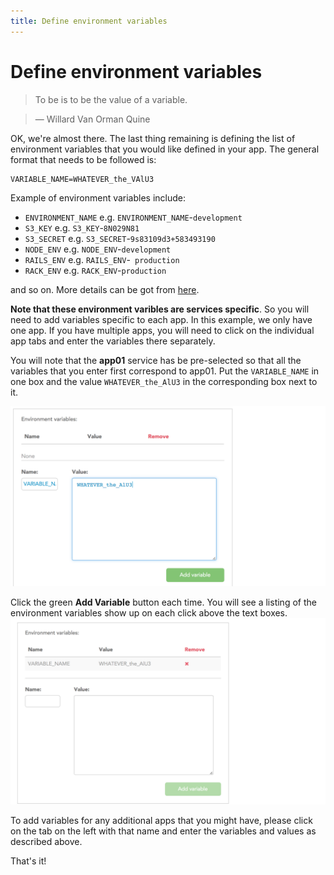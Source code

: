 ```yaml
---
title: Define environment variables
---
```


# Define environment variables

> To be is to be the value of a variable.

> — Willard Van Orman Quine

OK, we're almost there. The last thing remaining is defining the list of environment variables that you would like defined in your app. The general format that needs to be followed is:
```
VARIABLE_NAME=WHATEVER_the_VAlU3
```

Example of environment variables include:
- `ENVIRONMENT_NAME` e.g. `ENVIRONMENT_NAME`-`development`
- `S3_KEY` e.g. `S3_KEY`-`8N029N81`
- `S3_SECRET` e.g. `S3_SECRET`-`9s83109d3+583493190`
- `NODE_ENV` e.g. `NODE_ENV`-`development`
- `RAILS_ENV` e.g. `RAILS_ENV`-` production`
- `RACK_ENV` e.g. `RACK_ENV`-`production`

and so on. More details can be got from [here](https://devcenter.heroku.com/articles/config-vars).

**Note that these environment varibles are services specific**. So you will need to add variables specific to each app. In this example, we only have one app. If you have multiple apps, you will need to click on the individual app tabs and enter the variables there separately.

You will note that the **app01** service has be pre-selected so that all the variables that you enter first correspond to app01. Put the ```VARIABLE_NAME``` in one box and the value ```WHATEVER_the_AlU3``` in the corresponding box next to it.

![Enter ENV Variables](../pics/28.add.env.var.png)

Click the green **Add Variable** button each time. You will see a listing of the environment variables show up on each click above the text boxes.
![Listing of ENV Variables](../pics/29.listing.of.env.vars.png)

To add variables for any additional apps that you might have, please click on the tab on the left with that name and enter the variables and values as described above.


That's it!